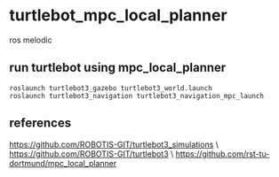# turtlebot_mpc_local_planner

ros melodic

## run turtlebot using mpc_local_planner
```
roslaunch turtlebot3_gazebo turtlebot3_world.launch
roslaunch turtlebot3_navigation turtlebot3_navigation_mpc_launch
```

## references
https://github.com/ROBOTIS-GIT/turtlebot3_simulations \\
https://github.com/ROBOTIS-GIT/turtlebot3 \\
https://github.com/rst-tu-dortmund/mpc_local_planner
